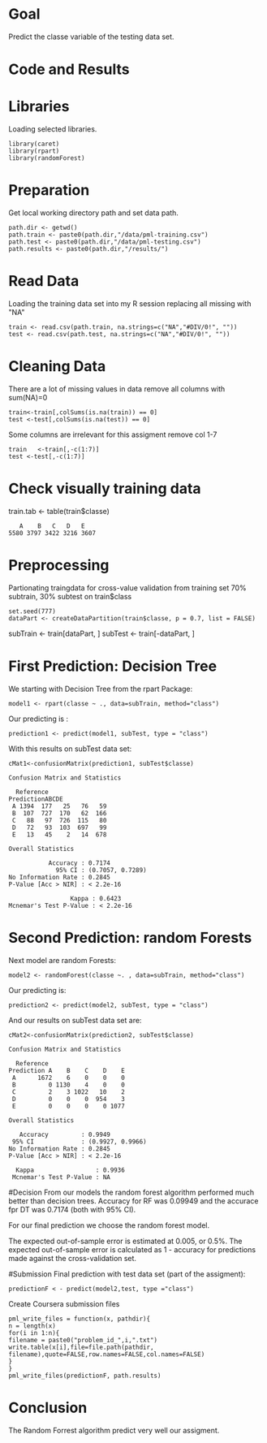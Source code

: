 Goal
=
Predict the classe variable of the testing data set.

Code and Results
=
# Libraries
Loading selected libraries.
    
    library(caret)
    library(rpart)
    library(randomForest)


# Preparation
Get local working directory path and set data path.

    path.dir <- getwd()
    path.train <- paste0(path.dir,"/data/pml-training.csv")
    path.test <- paste0(path.dir,"/data/pml-testing.csv") 
    path.results <- paste0(path.dir,"/results/")
    
# Read Data

Loading the training data set into my R session replacing all missing with "NA"

    train <- read.csv(path.train, na.strings=c("NA","#DIV/0!", ""))
    test <- read.csv(path.test, na.strings=c("NA","#DIV/0!", ""))
    
# Cleaning Data
There are a lot of missing values in data remove all columns with sum(NA)=0

    train<-train[,colSums(is.na(train)) == 0]
    test <-test[,colSums(is.na(test)) == 0]
    
Some columns are irrelevant for this assigment remove col 1-7

    train   <-train[,-c(1:7)]
    test <-test[,-c(1:7)]

# Check visually training data
train.tab <- table(train$classe)

       A	B	C	D	E 
    5580 3797 3422 3216 3607 

# Preprocessing
Partionating traingdata for cross-value validation from training set 70% subtrain, 30% subtest on train$class

    set.seed(777)
    dataPart <- createDataPartition(train$classe, p = 0.7, list = FALSE)

subTrain <- train[dataPart, ]
subTest <- train[-dataPart, ]

# First Prediction: Decision Tree

We starting with Decision Tree from the rpart Package:
    
    model1 <- rpart(classe ~ ., data=subTrain, method="class")
    
Our predicting is :
    
    prediction1 <- predict(model1, subTest, type = "class")
    
With this results on subTest data set:

    cMat1<-confusionMatrix(prediction1, subTest$classe)

    Confusion Matrix and Statistics
    
      Reference
    PredictionABCDE
     A 1394  177   25   76   59
     B  107  727  170   62  166
     C   88   97  726  115   80
     D   72   93  103  697   99
     E   13   45    2   14  678
    
    Overall Statistics
      
               Accuracy : 0.7174  
                 95% CI : (0.7057, 0.7289)
    No Information Rate : 0.2845  
    P-Value [Acc > NIR] : < 2.2e-16   
      
                     Kappa : 0.6423  
    Mcnemar's Test P-Value : < 2.2e-16   
    

# Second Prediction: random Forests
Next model are random Forests:
    
    model2 <- randomForest(classe ~. , data=subTrain, method="class")
    
Our predicting is:
    
    prediction2 <- predict(model2, subTest, type = "class")
    
And our results on subTest data set are:

    cMat2<-confusionMatrix(prediction2, subTest$classe)
 
    Confusion Matrix and Statistics
    
      Reference
    Prediction A    B    C    D    E
     A      1672    6    0    0    0
     B         0 1130    4    0    0
     C         2    3 1022   10    2
     D         0    0    0  954    3
     E         0    0    0    0 1077
    
    Overall Statistics
      
       Accuracy         : 0.9949  
     95% CI             : (0.9927, 0.9966)
    No Information Rate : 0.2845  
    P-Value [Acc > NIR] : < 2.2e-16   
      
      Kappa                 : 0.9936  
     Mcnemar's Test P-Value : NA  
    
#Decision
From our models the random forest algorithm performed much better than decision trees.
Accuracy for RF was 0.09949 and the accurace fpr DT was 0.7174 (both with 95% CI).

For our final prediction we choose the random forest model.

The expected out-of-sample error is estimated at 0.005, or 0.5%. The expected out-of-sample error is calculated as 1 - accuracy for predictions made against the cross-validation set.

#Submission
Final prediction with test data set (part of the assigment):

    predictionF < - predict(model2,test, type ="class")
    
Create Coursera submission files

    pml_write_files = function(x, pathdir){
    n = length(x)
    for(i in 1:n){
    filename = paste0("problem_id_",i,".txt")
    write.table(x[i],file=file.path(pathdir, filename),quote=FALSE,row.names=FALSE,col.names=FALSE)
    }
    }
    pml_write_files(predictionF, path.results)


# Conclusion
The Random Forrest algorithm predict very well our assigment.    